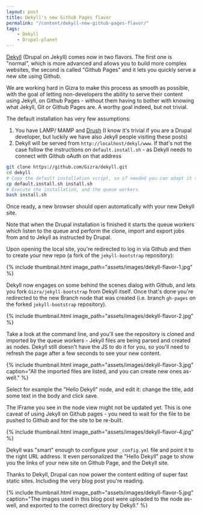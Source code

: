 ```yaml
---
layout: post
title: Dekyll's new Github Pages flavor
permalink: "/content/dekyll-new-github-pages-flavor/"
tags:
    - Dekyll
    - Drupal-planet
---
```



[Dekyll](/content/dekyll-drupal-on-jekyll/) (Drupal on Jekyll) comes now in two flavors. The first one is "normal", which is more advanced and allows you to build more complex websites, the second is called "Github Pages" and it lets you quickly serve a new site using Github.

We are working hard in Gizra to make this process as smooth as possible, with the goal of letting non-developers the ability to serve their content using Jekyll, on Github Pages - without them having to bother with knowing what Jekyll, Git or Github Pages are. A worthy goal indeed, but not trivial.

<!-- more -->

The default installation has very few assumptions:

1. You have LAMP/ MAMP and [Drush](https://drupal.org/project/drush) (I know it's trivial if you are a Drupal developer, but luckily we have also Jekyll people visiting these posts)
1. Dekyll will be served from ``http://localhost/dekyl/www``. If that's not the case follow the instructions on ``default.install.sh`` - as Dekyll needs to connect with Github oAuth on that address

```bash
git clone https://github.com/Gizra/dekyll.git
cd dekyll
# Copy the default installation script, so if needed you can adapt it to your needs.
cp default.install.sh install.sh
# Execute the installation, and the queue workers.
bash install.sh
```

Once ready, a new browser should open automatically with your new Dekyll site.

Note that when the Drupal installation is finished it starts the queue workers which listen to the queue and perform the clone, import and export jobs from and to Jekyll as instructed by Drupal.

Upon opening the local site, you're redirected to log in via Github and then to create your new repo (a fork of the ``jekyll-bootstrap`` repository):

{% include thumbnail.html  image_path="assets/images/dekyll-flavor-1.jpg" %}

Dekyll now engages on some behind the scenes dialog with Github, and lets you fork ``Gizra/jekyll-bootstrap`` from Dekyll itself. Once that's done you're redirected to the new Branch node that was created (i.e. branch ``gh-pages`` on the forked ``jekyll-bootstrap`` repository).

{% include thumbnail.html  image_path="assets/images/dekyll-flavor-2.jpg" %}

Take a look at the command line, and you'll see the repository is cloned and imported by the queue workers - Jekyll files are being parsed and created as nodes. Dekyll still doesn't have the JS to do it for you, so you'll need to refresh the page after a few seconds to see your new content.

{% include thumbnail.html  image_path="assets/images/dekyll-flavor-3.jpg" caption="All the imported files are listed, and you can create new ones as-well." %}

Select for example the "Hello Dekyll" node, and edit it: change the title, add some text in the body and click save.

The IFrame you see in the node view might not be updated yet. This is one caveat of using Jekyll on Github pages - you need to wait for the file to be pushed to Github and for the site to be re-built.

{% include thumbnail.html  image_path="assets/images/dekyll-flavor-4.jpg" %}

Dekyll was "smart" enough to configure your ``_config.yml`` file and point it to the right URL address. It even personalized the "Hello Dekyll" page to show you the links of your new site on Github Page, and the Dekyll site.

Thanks to Dekyll, Drupal can now power the content editing of super fast static sites. Including the very blog post you're reading.

{% include thumbnail.html  image_path="assets/images/dekyll-flavor-5.jpg" caption="The images used in this blog post were uploaded to the node as-well, and exported to the correct directory by Dekyll." %}
